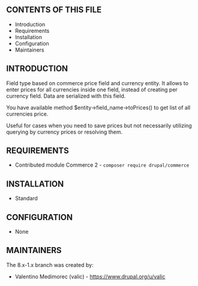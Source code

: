 CONTENTS OF THIS FILE
---------------------

 * Introduction
 * Requirements
 * Installation
 * Configuration
 * Maintainers

INTRODUCTION
------------

Field type based on commerce price field and currency entity.
It allows to enter prices for all currencies inside one field, 
instead of creating per currency field. Data are serialized 
with this field.

You have available method $entity->field_name->toPrices() to get list of
all currencies price.

Useful for cases when you need to save prices but not necessarily utilizing
querying by currency prices or resolving them.


REQUIREMENTS
------------
 
 * Contributed module Commerce 2 - `composer require drupal/commerce`


INSTALLATION
------------

 * Standard


CONFIGURATION
-------------

 * None


MAINTAINERS
-----------

The 8.x-1.x branch was created by:

 * Valentino Medimorec (valic) - https://www.drupal.org/u/valic
